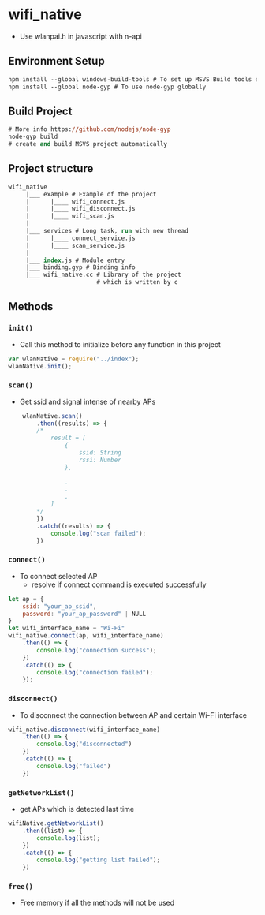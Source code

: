 # wifi_native
* Use wlanpai.h in javascript with n-api
## Environment Setup
```ps
npm install --global windows-build-tools # To set up MSVS Build tools enviornment if needed
npm install --global node-gyp # To use node-gyp globally
```

## Build Project
```ps
# More info https://github.com/nodejs/node-gyp
node-gyp build
# create and build MSVS project automatically
```
## Project structure

```ps
wifi_native
     |___ example # Example of the project
     |      |____ wifi_connect.js
     |      |____ wifi_disconnect.js
     |      |____ wifi_scan.js
     |
     |___ services # Long task, run with new thread
     |      |____ connect_service.js
     |      |____ scan_service.js
     |
     |___ index.js # Module entry
     |___ binding.gyp # Binding info
     |___ wifi_native.cc # Library of the project
                         # which is written by c
```

## Methods
### `init()`
* Call this method to initialize before any function in this project
```javascript
var wlanNative = require("../index");
wlanNative.init();
```
### `scan()`
* Get ssid and signal intense of nearby APs
``` javascript
    wlanNative.scan()
        .then((results) => {
        /*
            result = [
                {
                    ssid: String
                    rssi: Number
                },
                
                .
                .
                .
            ]
        */
        })
        .catch((results) => {
            console.log("scan failed");
        })

```
### `connect()`
* To connect selected AP 
    * resolve if connect command is executed successfully
```javascript
let ap = {
    ssid: "your_ap_ssid",
    password: "your_ap_password" | NULL
}
let wifi_interface_name = "Wi-Fi"
wifi_native.connect(ap, wifi_interface_name)
    .then(() => {
        console.log("connection success");
    })
    .catch(() => {
        console.log("connection failed");
    });
```
### `disconnect()`
* To disconnect the connection between AP and certain Wi-Fi interface

```javascript
wifi_native.disconnect(wifi_interface_name)
    .then(() => {
        console.log("disconnected")
    })
    .catch(() => {
        console.log("failed")
    })
```

### `getNetworkList()`
* get APs which is detected last time
```javascript
wifiNative.getNetworkList()
    .then((list) => {
        console.log(list);
    })
    .catch(() => {
        console.log("getting list failed");
    })
```
### `free()`
* Free memory if all the methods will not be used
